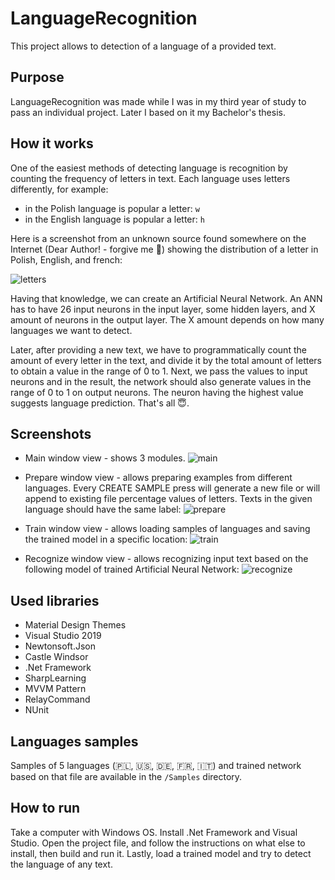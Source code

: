 # LanguageRecognition

This project allows to detection of a language of a provided text.

## Purpose

LanguageRecognition was made while I was in my third year of study to pass an individual project. Later I based on it my Bachelor's thesis.

## How it works

One of the easiest methods of detecting language is recognition by counting the frequency of letters in text. Each language uses letters differently, for example:

- in the Polish language is popular a letter: `w`
- in the English language is popular a letter: `h`

Here is a screenshot from an unknown source found somewhere on the Internet (Dear Author! - forgive me 🥹) showing the distribution of a letter in Polish, English, and french:

![letters](https://user-images.githubusercontent.com/27026036/206008339-20b6db47-1f1f-4e28-921c-37e43b92774f.png)

Having that knowledge, we can create an Artificial Neural Network. An ANN has to have 26 input neurons in the input layer, some hidden layers, and X amount of neurons in the output layer. The X amount depends on how many languages we want to detect.

Later, after providing a new text, we have to programmatically count the amount of every letter in the text, and divide it by the total amount of letters to obtain a value in the range of 0 to 1. Next, we pass the values to input neurons and in the result, the network should also generate values in the range of 0 to 1 on output neurons. The neuron having the highest value suggests language prediction. That's all 😇.

## Screenshots

- Main window view - shows 3 modules.
  ![main](https://user-images.githubusercontent.com/27026036/55724267-56dd6200-5a0b-11e9-93d2-4c426a817d8b.PNG)

- Prepare window view - allows preparing examples from different languages. Every CREATE SAMPLE press will generate a new file or will append to existing file percentage values of letters. Texts in the given language should have the same label:
  ![prepare](https://user-images.githubusercontent.com/27026036/55724264-5644cb80-5a0b-11e9-9d5d-7b180cd27a50.PNG)

- Train window view - allows loading samples of languages and saving the trained model in a specific location:
  ![train](https://user-images.githubusercontent.com/27026036/55724265-56dd6200-5a0b-11e9-94cd-98a30f2363f4.PNG)

- Recognize window view - allows recognizing input text based on the following model of trained Artificial Neural Network:
  ![recognize](https://user-images.githubusercontent.com/27026036/55724266-56dd6200-5a0b-11e9-96d4-bdb69ffbdf98.PNG)

## Used libraries

- Material Design Themes
- Visual Studio 2019
- Newtonsoft.Json
- Castle Windsor
- .Net Framework
- SharpLearning
- MVVM Pattern
- RelayCommand
- NUnit

## Languages samples

Samples of 5 languages (🇵🇱, 🇺🇸, 🇩🇪, 🇫🇷, 🇮🇹) and trained network based on that file are available in the `/Samples` directory.

## How to run

Take a computer with Windows OS. Install .Net Framework and Visual Studio. Open the project file, and follow the instructions on what else to install, then build and run it. Lastly, load a trained model and try to detect the language of any text.
